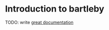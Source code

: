# Introduction to bartleby

TODO: write [great documentation](http://jacobian.org/writing/what-to-write/)
